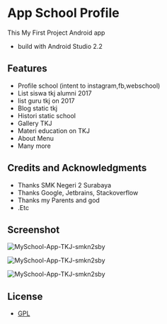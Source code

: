 # App School Profile
This My First Project Android app
* build with Android Studio 2.2

## Features

- Profile school (intent to instagram,fb,webschool)
- List siswa tkj alumni 2017
- list guru tkj on 2017
- Blog static tkj
- Histori static school
- Gallery TKJ
- Materi education on TKJ
- About Menu
- Many more

## Credits and Acknowledgments

- Thanks SMK Negeri 2 Surabaya
- Thanks Google, Jetbrains, Stackoverflow
- Thanks my Parents and god
- .Etc

## Screenshot

![MySchool-App-TKJ-smkn2sby](https://github.com/rokhimin/MySchool-App-TKJ-smkn2sby/blob/master/ss/whd1.jpg?raw=true)

![MySchool-App-TKJ-smkn2sby](https://github.com/rokhimin/MySchool-App-TKJ-smkn2sby/blob/master/ss/whd2.jpg?raw=true)

![MySchool-App-TKJ-smkn2sby](https://github.com/rokhimin/MySchool-App-TKJ-smkn2sby/blob/master/ss/whd3.jpg?raw=true)


## License

* [GPL](http://opensource.org/licenses/GPL-3.0)

